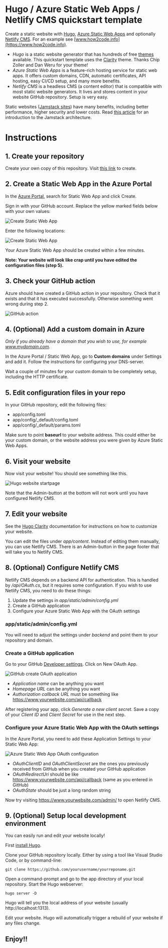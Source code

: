 # Hugo / Azure Static Web Apps / Netlify CMS quickstart template

Create a static website with [Hugo](https://gohugo.io/), [Azure Static Web Apps](https://docs.microsoft.com/en-us/azure/static-web-apps/) and optionally [Netlify CMS](https://www.netlifycms.org/). For an example see [www.how2code.info](https://www.how2code.info).

* *Hugo* is a static website generator that has hundreds of free [themes](https://themes.gohugo.io/) available. This quickstart template uses the [Clarity](https://themes.gohugo.io/hugo-clarity/) theme. Thanks Chip Zoller and Dan Weru for your theme!
* *Azure Static Web Apps* is a feature-rich hosting service for static web apps. It offers custom domains, CDN, automatic certificates, API hosting, easy CI/CD setup, and many more benefits.
* *Netlify CMS* is a headless CMS (a content editor) that is compatible with most static website generators. It lives and stores content in your website GitHub repository. Setup is very easy.

Static websites ([Jamstack sites](https://www.jamstack.org)) have many benefits, including better performance, higher security and lower costs. Read [this article](https://www.how2code.info/en/blog/azure-static-web-apps-the-fast-and-secure-way-to-run-your-blog/) for an introduction to the Jamstack architecture.

# Instructions

## 1. Create your repository
Create your own copy of this repository. Visit [this link](https://github.com/jahlen/hugo-azure-static-webapp/generate) to create.

## 2. Create a Static Web App in the Azure Portal
In the [Azure Portal](https://portal.azure.com/), search for Static Web App and click Create. 

Sign in with your GitHub account. Replace the yellow marked fields below with your own values:

![Create Static Web App](readme-images/static-webapp-create.png)

Enter the following locations:

![Create Static Web App](readme-images/static-webapp-create-2.png)

Your Azure Static Web App should be created within a few minutes.

**Note: Your website will look like crap until you have edited the configuration files (step 5).**

## 3. Check your GitHub action

Azure should have created a GitHub action in your repository. Check that it exists and that it has executed successfully. Otherwise something went wrong during step 2.

![GitHub action](readme-images/github-action.png)

## 4. (Optional) Add a custom domain in Azure

*Only if you already have a domain that you wish to use, for example www.mydomain.com*. 

In the Azure Portal / Static Web App, go to **Custom domains** under Settings and add it. Follow the instructions for configuring your DNS-server.

Wait a couple of minutes for your custom domain to be completely setup, including the HTTP certificate.

## 5. Edit configuration files in your repo

In your GitHub repository, edit the following files:

* app/config.toml
* app/config/_default/config.toml
* app/config/_default/params.toml

Make sure to point **baseurl** to your website address. This could either be your custom domain, or the website address you were given by Azure Static Web Apps.

## 6. Visit your website

Now visit your website! You should see something like this.

![Hugo website startpage](readme-images/website-startpage.png)

Note that the Admin-button at the bottom will not work until you have configured Netlify CMS.

## 7. Edit your website

See the [Hugo Clarity](https://github.com/chipzoller/hugo-clarity) documentation for instructions on how to customize your website.

You can edit the files under *app/content*. Instead of editing them manually, you can use Netlify CMS. There is an Admin-button in the page footer that will take you to Netlify CMS.

## 8. (Optional) Configure Netlify CMS

Netlify CMS depends on a backend API for authentication. This is handled by */api/OAuth.cs*, but it requires some configuration. If you wish to use Netlify CMS, you need to do these things:

1. Update the settings in *app/static/admin/config.yml*
2. Create a GitHub application
3. Configure your Azure Static Web App with the OAuth settings

### app/static/admin/config.yml

You will need to adjust the settings under *backend* and point them to your repository and domain.

### Create a GitHub application

Go to your GitHub [Developer settings](https://github.com/settings/developers). Click on New OAuth App.

![GitHub create OAuth application](readme-images/github-new-oauth-application.png)

* *Application name* can be anything you want
* *Homepage URL* can be anything you want
* *Authorization callback URL* must be something like https://www.yourwebsite.com/api/callback

After registering your app, click *Generate a new client secret*. Save a copy of your *Client ID* and *Client Secret* for use in the next step.

### Configure your Azure Static Web App with the OAuth settings

In the Azure Portal, you need to add these Application Settings to your Static Web App:

![Azure Static Web App OAuth configuration](readme-images/azure-oauth-config.png)

* *OAuthClientID* and *OAuthClientSecret* are the ones you previously received from GitHub when you created your GitHub application
* *OAuthRedirectUri* should be like https://www.yourwebsite.com/api/callback (same as you entered in GitHub)
* *OAuthState* should be just a long random string

Now try visiting https://www.yourwebsite.com/admin/ to open Netlify CMS.

## 9. (Optional) Setup local development environment

You can easily run and edit your website locally!

First [install Hugo](https://gohugo.io/getting-started/installing). 

Clone your GitHub repository locally. Either by using a tool like Visual Studio Code, or by command-line:

```
git clone https://github.com/yourusername/yourreponame.git
```

Open a command-prompt and go to the app directory of your local repository. Start the Hugo webserver:

```
hugo server -D
```

Hugo will tell you the local address of your website (usually http://localhost:1313).

Edit your website. Hugo will automatically trigger a rebuild of your website if any files change.

## Enjoy!!
